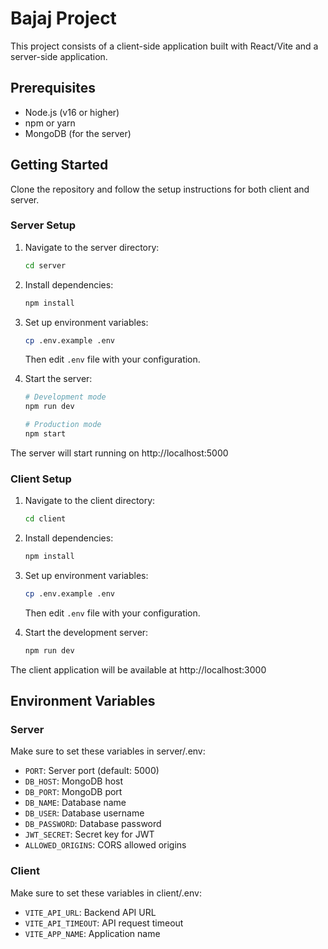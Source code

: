 # Bajaj Project

This project consists of a client-side application built with React/Vite and a server-side application.

## Prerequisites

-   Node.js (v16 or higher)
-   npm or yarn
-   MongoDB (for the server)

## Getting Started

Clone the repository and follow the setup instructions for both client and server.

### Server Setup

1. Navigate to the server directory:

    ```bash
    cd server
    ```

2. Install dependencies:

    ```bash
    npm install
    ```

3. Set up environment variables:

    ```bash
    cp .env.example .env
    ```

    Then edit `.env` file with your configuration.

4. Start the server:

    ```bash
    # Development mode
    npm run dev

    # Production mode
    npm start
    ```

The server will start running on http://localhost:5000

### Client Setup

1. Navigate to the client directory:

    ```bash
    cd client
    ```

2. Install dependencies:

    ```bash
    npm install
    ```

3. Set up environment variables:

    ```bash
    cp .env.example .env
    ```

    Then edit `.env` file with your configuration.

4. Start the development server:
    ```bash
    npm run dev
    ```

The client application will be available at http://localhost:3000

## Environment Variables

### Server

Make sure to set these variables in server/.env:

-   `PORT`: Server port (default: 5000)
-   `DB_HOST`: MongoDB host
-   `DB_PORT`: MongoDB port
-   `DB_NAME`: Database name
-   `DB_USER`: Database username
-   `DB_PASSWORD`: Database password
-   `JWT_SECRET`: Secret key for JWT
-   `ALLOWED_ORIGINS`: CORS allowed origins

### Client

Make sure to set these variables in client/.env:

-   `VITE_API_URL`: Backend API URL
-   `VITE_API_TIMEOUT`: API request timeout
-   `VITE_APP_NAME`: Application name
